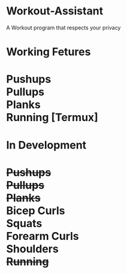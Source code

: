 # Workout-Assistant
A Workout program that respects your privacy

Working Fetures
===================================
Pushups<br/>
Pullups<br/>
Planks<br/>
Running [Termux]<br/>
===================================

In Development 
===================================
~~Pushups~~<br/>
~~Pullups~~<br/>
~~Planks~~<br/>
Bicep Curls<br/>
Squats<br/>
Forearm Curls<br/>
Shoulders<br/>
~~Running~~<br/>
===================================
